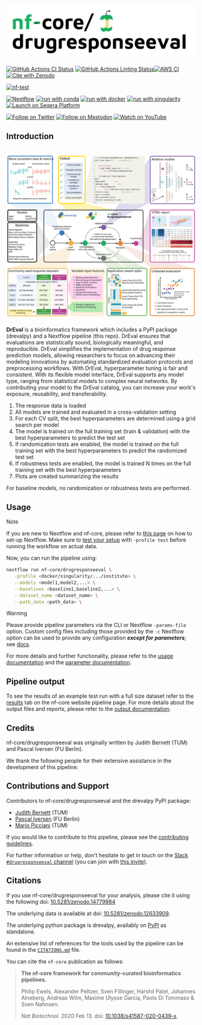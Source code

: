 <h1>
  <picture>
    <source media="(prefers-color-scheme: dark)" srcset="docs/images/nf-core-drugresponseeval_logo_dark.png">
    <img alt="nf-core/drugresponseeval" src="docs/images/nf-core-drugresponseeval_logo_light.png">
  </picture>
</h1>

[![GitHub Actions CI Status](https://github.com/nf-core/drugresponseeval/actions/workflows/ci.yml/badge.svg)](https://github.com/nf-core/drugresponseeval/actions/workflows/ci.yml)
[![GitHub Actions Linting Status](https://github.com/nf-core/drugresponseeval/actions/workflows/linting.yml/badge.svg)](https://github.com/nf-core/drugresponseeval/actions/workflows/linting.yml)[![AWS CI](https://img.shields.io/badge/CI%20tests-full%20size-FF9900?labelColor=000000&logo=Amazon%20AWS)](https://nf-co.re/drugresponseeval/results)[![Cite with Zenodo](http://img.shields.io/badge/DOI-10.5281/zenodo.14779984-1073c8?labelColor=000000)](https://doi.org/10.5281/zenodo.14779984)

[![nf-test](https://img.shields.io/badge/unit_tests-nf--test-337ab7.svg)](https://www.nf-test.com)

[![Nextflow](https://img.shields.io/badge/nextflow%20DSL2-%E2%89%A524.04.2-23aa62.svg)](https://www.nextflow.io/)
[![run with conda](http://img.shields.io/badge/run%20with-conda-3EB049?labelColor=000000&logo=anaconda)](https://docs.conda.io/en/latest/)
[![run with docker](https://img.shields.io/badge/run%20with-docker-0db7ed?labelColor=000000&logo=docker)](https://www.docker.com/)
[![run with singularity](https://img.shields.io/badge/run%20with-singularity-1d355c.svg?labelColor=000000)](https://sylabs.io/docs/)
[![Launch on Seqera Platform](https://img.shields.io/badge/Launch%20%F0%9F%9A%80-Seqera%20Platform-%234256e7)](https://cloud.seqera.io/launch?pipeline=https://github.com/nf-core/drugresponseeval)

[![Follow on Twitter](http://img.shields.io/badge/twitter-%40nf__core-1DA1F2?labelColor=000000&logo=twitter)](https://twitter.com/nf_core)
[![Follow on Mastodon](https://img.shields.io/badge/mastodon-nf__core-6364ff?labelColor=FFFFFF&logo=mastodon)](https://mstdn.science/@nf_core)
[![Watch on YouTube](http://img.shields.io/badge/youtube-nf--core-FF0000?labelColor=000000&logo=youtube)](https://www.youtube.com/c/nf-core)



## Introduction

# ![drevalpy_summary](assets/dreval_summary.svg)

**DrEval** is a bioinformatics framework which includes a PyPI package (drevalpy) and a Nextflow
pipeline (this repo). DrEval ensures that evaluations are statistically sound, biologically
meaningful, and reproducible. DrEval simplifies the implementation of drug response prediction
models, allowing researchers to focus on advancing their modeling innovations by automating
standardized evaluation protocols and preprocessing workflows. With DrEval, hyperparameter
tuning is fair and consistent. With its flexible model interface, DrEval supports any model type,
ranging from statistical models to complex neural networks. By contributing your model to the
DrEval catalog, you can increase your work's exposure, reusability, and transferability.

1. The response data is loaded
2. All models are trained and evaluated in a cross-validation setting
3. For each CV split, the best hyperparameters are determined using a grid search per model
4. The model is trained on the full training set (train & validation) with the best
   hyperparameters to predict the test set
5. If randomization tests are enabled, the model is trained on the full training set with the best
   hyperparameters to predict the randomized test set
6. If robustness tests are enabled, the model is trained N times on the full training set with the
   best hyperparameters
7. Plots are created summarizing the results

For baseline models, no randomization or robustness tests are performed.

## Usage

> [!NOTE]
> If you are new to Nextflow and nf-core, please refer to [this page](https://nf-co.re/docs/usage/installation) on how to set-up Nextflow. Make sure to [test your setup](https://nf-co.re/docs/usage/introduction#how-to-run-a-pipeline) with `-profile test` before running the workflow on actual data.

Now, you can run the pipeline using:

```bash
nextflow run nf-core/drugresponseeval \
   -profile <docker/singularity/.../institute> \
   --models <model1,model2,...> \
   --baselines <baseline1,baseline2,...> \
   --dataset_name <dataset_name> \
   --path_data <path_data> \
```

> [!WARNING]
> Please provide pipeline parameters via the CLI or Nextflow `-params-file` option. Custom config files including those provided by the `-c` Nextflow option can be used to provide any configuration _**except for parameters**_; see [docs](https://nf-co.re/docs/usage/getting_started/configuration#custom-configuration-files).

For more details and further functionality, please refer to the [usage documentation](https://nf-co.re/drugresponseeval/usage) and the [parameter documentation](https://nf-co.re/drugresponseeval/parameters).

## Pipeline output

To see the results of an example test run with a full size dataset refer to the [results](https://nf-co.re/drugresponseeval/results) tab on the nf-core website pipeline page.
For more details about the output files and reports, please refer to the
[output documentation](https://nf-co.re/drugresponseeval/output).

## Credits

nf-core/drugresponseeval was originally written by Judith Bernett (TUM) and Pascal Iversen (FU
Berlin).

We thank the following people for their extensive assistance in the development of this pipeline:

## Contributions and Support

Contributors to nf-core/drugresponseeval and the drevalpy PyPI package:

- [Judith Bernett](https://github.com/JudithBernett) (TUM)
- [Pascal Iversen](https://github.com/PascalIversen) (FU Berlin)
- [Mario Picciani](https://github.com/picciama) (TUM)

If you would like to contribute to this pipeline, please see the [contributing guidelines](.github/CONTRIBUTING.md).

For further information or help, don't hesitate to get in touch on the [Slack `#drugresponseeval` channel](https://nfcore.slack.com/channels/drugresponseeval) (you can join with [this invite](https://nf-co.re/join/slack)).

## Citations

If you use nf-core/drugresponseeval for your analysis, please cite it using the following doi: [10.5281/zenodo.14779984](https://doi.org/10.5281/zenodo.14779984)

The underlying data is available at doi: [10.5281/zenodo.12633909](https://doi.org/10.5281/zenodo.12633909).

The underlying python package is drevalpy, availably on [PyPI](https://pypi.org/project/drevalpy/) as standalone.

An extensive list of references for the tools used by the pipeline can be found in the [`CITATIONS.md`](CITATIONS.md) file.

You can cite the `nf-core` publication as follows:

> **The nf-core framework for community-curated bioinformatics pipelines.**
>
> Philip Ewels, Alexander Peltzer, Sven Fillinger, Harshil Patel, Johannes Alneberg, Andreas Wilm, Maxime Ulysse Garcia, Paolo Di Tommaso & Sven Nahnsen.
>
> _Nat Biotechnol._ 2020 Feb 13. doi: [10.1038/s41587-020-0439-x](https://dx.doi.org/10.1038/s41587-020-0439-x).

